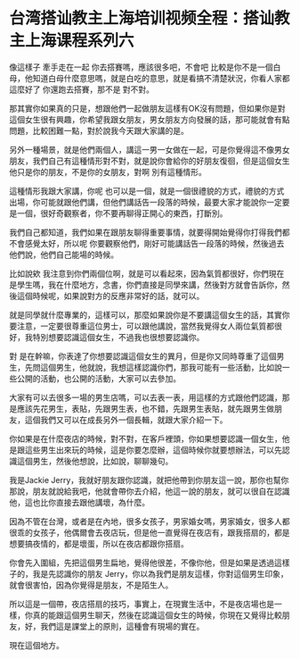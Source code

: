 # 台湾搭讪教主上海培训视频全程：搭讪教主上海课程系列六

像這樣子 牽手走在一起 你去搭賽嗎，應該很多吧，不會吧 比較是你不是一個白母，他知道白母什麼意思嗎，就是白吃的意思，就是看搞不清楚狀況，你看人家都這麼好了 你還跑去搭賽，那不是 對不對。

那其實你如果真的只是，想跟他們一起做朋友這樣有OK沒有問題，但如果你是對這個女生很有興趣，你希望我跟女朋友，男女朋友方向發展的話，那可能就會有點問題，比較困難一點，對於說我今天跟大家講的是。

另外一種場景，就是他們兩個人，講這一男一女做在一起，可是你覺得這不像男女朋友，我們自己有這種情形對不對，就是說你會給你的好朋友復徊，但是這個女生他只是你的朋友，不是你的女朋友，對啊 別有這種情形。

這種情形我跟大家講，你呢 也可以是一個，就是一個很禮貌的方式，禮貌的方式出場，你可能就跟他們講，但他們講話告一段落的時候，最要大家才能說你一定要是一個，很好奇觀察者，你不要再聊得正開心的東西，打斷別。

我們自己都知道，我們如果在跟朋友聊得重要事情，就要得開始覺得你打得我們都不會感覺太好，所以呢 你要觀察他們，剛好可能講話告一段落的時候，然後過去他們說，他們自己能場的時候。

比如說欸 我注意到你們兩個位啊，就是可以看起來，因為氣質都很好，你們現在是學生嗎，我在什麼地方，念書，你們直接是同學來講，然後對方就會告訴你，然後這個時候呢，如果說對方的反應非常好的話，就可以。

就是同學就什麼專業的，這樣可以，那麼如果說你是不要講這個女生的話，其實你要注意，一定要很尊重這位男士，可以跟他講說，當然我覺得女人兩位氣質都很好，我特別想要認識這個女生，不過我也很想要認識你。

對 是在幹嘛，你表達了你想要認識這個女生的異月，但是你又同時尊重了這個男生，先問這個男生，他就說，我想這樣認識你們，那我可能有一些活動，比如說一些公開的活動，也公開的活動，大家可以去參加。

大家有可以去很多一場的男生店嗎，可以去表一表，用這樣的方式跟他們認識，那是應該先花男生，表貼，先跟男生表，也不錯，先跟男生表貼，就先跟男生做朋友，這個我們又可以在成長另外一個長輯，就跟大家介紹一下。

你如果是在什麼夜店的時候，對不對，在客戶裡頭，你如果想要認識一個女生，他是跟這些男生出來玩的時候，這是你要怎麼辦，這個時候你就要想辦法，可以先認識這個男生，然後他想說，比如說，聊聊幾句。

我是Jackie Jerry，我就好朋友跟你認識，就把他帶到你朋友這一說，那你也幫你那說，朋友就說給我吧，他就會帶你去介紹，他這一說的朋友，就可以很自在認識他，這也比你直接去跟他講壞，為什麼。

因為不管在台灣，或者是在內地，很多女孩子，男家婚女嗎，男家婚女，很多人都很乖的女孩子，他偶爾會去夜店玩，但是他一直覺得在夜店有，跟我搭扇的，都是想要搞夜情的，都是壞蛋，所以在夜店都跟你搭扇。

你會先入圍組，先把這個男生扁地，覺得他很差，不像你他，但是如果是透過這樣子的，我是先認識你的朋友 Jerry，你以為我們是朋友這樣，你對這個男生印象，就會很害怕，因為你覺得是朋友，不是陌生人。

所以這是一個帶，夜店搭扇的技巧，事實上，在現實生活中，不是夜店場也是一樣，你真的能跟這個男生聊天，然後在認識這個女生的時候，你現在又覺得比較朋友，好，我們這是課堂上的原則，這種會有現場的實在。

現在這個地方。